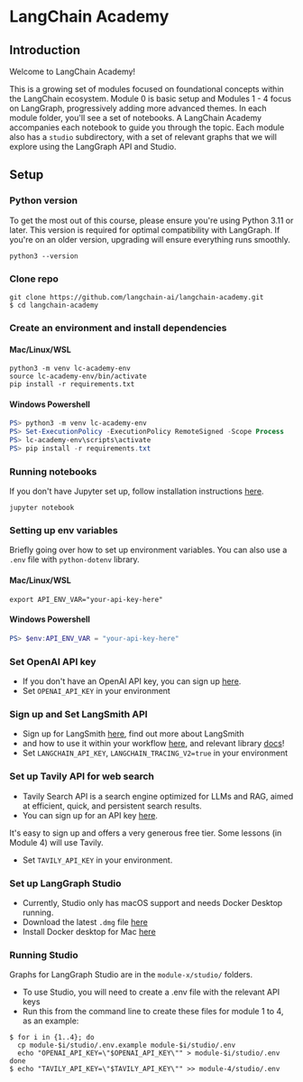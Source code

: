 # LangChain Academy

## Introduction

Welcome to LangChain Academy!

This is a growing set of modules focused on foundational concepts within the LangChain ecosystem.
Module 0 is basic setup and Modules 1 - 4 focus on LangGraph, progressively adding more advanced themes.
In each module folder, you'll see a set of notebooks. A LangChain Academy accompanies each notebook
to guide you through the topic. Each module also has a `studio` subdirectory, with a set of relevant
graphs that we will explore using the LangGraph API and Studio.

## Setup

### Python version

To get the most out of this course, please ensure you're using Python 3.11 or later.
This version is required for optimal compatibility with LangGraph. If you're on an older version,
upgrading will ensure everything runs smoothly.

```shell
python3 --version
```

### Clone repo

```shell
git clone https://github.com/langchain-ai/langchain-academy.git
$ cd langchain-academy
```

### Create an environment and install dependencies

#### Mac/Linux/WSL

```shell
python3 -m venv lc-academy-env
source lc-academy-env/bin/activate
pip install -r requirements.txt
```

#### Windows Powershell

```powershell
PS> python3 -m venv lc-academy-env
PS> Set-ExecutionPolicy -ExecutionPolicy RemoteSigned -Scope Process
PS> lc-academy-env\scripts\activate
PS> pip install -r requirements.txt
```

### Running notebooks

If you don't have Jupyter set up, follow installation instructions [here](https://jupyter.org/install).

```shell
jupyter notebook
```

### Setting up env variables

Briefly going over how to set up environment variables. You can also
use a `.env` file with `python-dotenv` library.

#### Mac/Linux/WSL

```shell
export API_ENV_VAR="your-api-key-here"
```

#### Windows Powershell

```powershell
PS> $env:API_ENV_VAR = "your-api-key-here"
```

### Set OpenAI API key

* If you don't have an OpenAI API key, you can sign up [here](https://openai.com/index/openai-api/).
* Set `OPENAI_API_KEY` in your environment

### Sign up and Set LangSmith API

* Sign up for LangSmith [here](https://smith.langchain.com/), find out more about LangSmith
* and how to use it within your workflow [here](https://www.langchain.com/langsmith), and relevant library [docs](https://docs.smith.langchain.com/)!
* Set `LANGCHAIN_API_KEY`, `LANGCHAIN_TRACING_V2=true` in your environment

### Set up Tavily API for web search

* Tavily Search API is a search engine optimized for LLMs and RAG, aimed at efficient,
quick, and persistent search results.
* You can sign up for an API key [here](https://tavily.com/).

It's easy to sign up and offers a very generous free tier. Some lessons (in Module 4) will use Tavily.

* Set `TAVILY_API_KEY` in your environment.

### Set up LangGraph Studio

* Currently, Studio only has macOS support and needs Docker Desktop running.
* Download the latest `.dmg` file [here](https://github.com/langchain-ai/langgraph-studio?tab=readme-ov-file#download)
* Install Docker desktop for Mac [here](https://docs.docker.com/engine/install/)

### Running Studio

Graphs for LangGraph Studio are in the `module-x/studio/` folders.

* To use Studio, you will need to create a .env file with the relevant API keys
* Run this from the command line to create these files for module 1 to 4, as an example:

```shell
$ for i in {1..4}; do
  cp module-$i/studio/.env.example module-$i/studio/.env
  echo "OPENAI_API_KEY=\"$OPENAI_API_KEY\"" > module-$i/studio/.env
done
$ echo "TAVILY_API_KEY=\"$TAVILY_API_KEY\"" >> module-4/studio/.env
```
